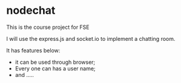 # nodechat
This is the course project for FSE

I will use the express.js and socket.io to implement a chatting room.

It has features below:

* it can be used through browser;
* Every one can has a user name;
* and .....
